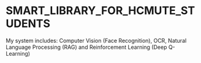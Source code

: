 # SMART_LIBRARY_FOR_HCMUTE_STUDENTS
My system includes: Computer Vision (Face Recognition), OCR, Natural Language Processing (RAG) and Reinforcement Learning (Deep Q-Learning)

